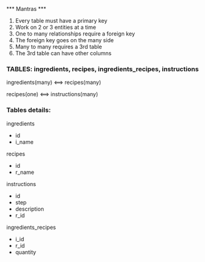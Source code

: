 *** Mantras *** 
1. Every table must have a primary key
2. Work on 2 or 3 entities at a time
3. One to many relationships require a foreign key
4. The foreign key goes on the many side
5. Many to many requires a 3rd table
6. The 3rd table can have other columns

### TABLES: ingredients, recipes, ingredients_recipes, instructions

ingredients(many) <==> recipes(many)

recipes(one) <==> instructions(many)
### Tables details:

ingredients
- id 
- i_name

recipes
- id
- r_name

instructions
- id
- step
- description
- r_id

ingredients_recipes
- i_id
- r_id
- quantity